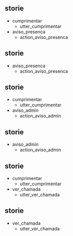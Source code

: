 ## storie
* cumprimentar
    - utter_cumprimentar
* aviso_presenca
    - action_aviso_presenca

## storie
* aviso_presenca
    - action_aviso_presenca

## storie
* cumprimentar
    - utter_cumprimentar
* aviso_admin
    - action_aviso_admin

## storie
* aviso_admin
    - action_aviso_admin

## storie
* cumprimentar
    - utter_cumprimentar
* ver_chamada
    - utter_ver_chamada

## storie
* ver_chamada
    - utter_ver_chamada
